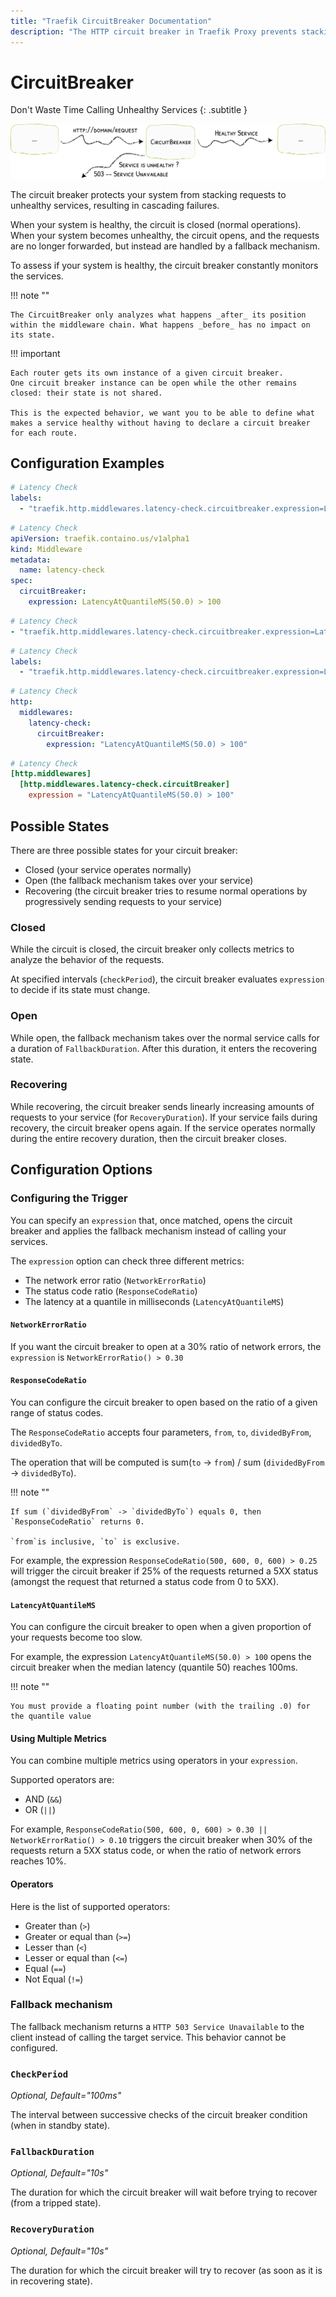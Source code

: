 ```yaml
---
title: "Traefik CircuitBreaker Documentation"
description: "The HTTP circuit breaker in Traefik Proxy prevents stacking requests to unhealthy Services, resulting in cascading failures. Read the technical documentation."
---
```


# CircuitBreaker

Don't Waste Time Calling Unhealthy Services
{: .subtitle }

![CircuitBreaker](../../assets/img/middleware/circuitbreaker.png)

The circuit breaker protects your system from stacking requests to unhealthy services, resulting in cascading failures.

When your system is healthy, the circuit is closed (normal operations).
When your system becomes unhealthy, the circuit opens, and the requests are no longer forwarded, but instead are handled by a fallback mechanism.

To assess if your system is healthy, the circuit breaker constantly monitors the services.

!!! note ""

    The CircuitBreaker only analyzes what happens _after_ its position within the middleware chain. What happens _before_ has no impact on its state.

!!! important

    Each router gets its own instance of a given circuit breaker.
    One circuit breaker instance can be open while the other remains closed: their state is not shared.

    This is the expected behavior, we want you to be able to define what makes a service healthy without having to declare a circuit breaker for each route.

## Configuration Examples

```yaml tab="Docker"
# Latency Check
labels:
  - "traefik.http.middlewares.latency-check.circuitbreaker.expression=LatencyAtQuantileMS(50.0) > 100"
```

```yaml tab="Kubernetes"
# Latency Check
apiVersion: traefik.containo.us/v1alpha1
kind: Middleware
metadata:
  name: latency-check
spec:
  circuitBreaker:
    expression: LatencyAtQuantileMS(50.0) > 100
```

```yaml tab="Consul Catalog"
# Latency Check
- "traefik.http.middlewares.latency-check.circuitbreaker.expression=LatencyAtQuantileMS(50.0) > 100"
```

```yaml tab="Rancher"
# Latency Check
labels:
  - "traefik.http.middlewares.latency-check.circuitbreaker.expression=LatencyAtQuantileMS(50.0) > 100"
```

```yaml tab="File (YAML)"
# Latency Check
http:
  middlewares:
    latency-check:
      circuitBreaker:
        expression: "LatencyAtQuantileMS(50.0) > 100"
```

```toml tab="File (TOML)"
# Latency Check
[http.middlewares]
  [http.middlewares.latency-check.circuitBreaker]
    expression = "LatencyAtQuantileMS(50.0) > 100"
```

## Possible States

There are three possible states for your circuit breaker:

- Closed (your service operates normally)
- Open (the fallback mechanism takes over your service)
- Recovering (the circuit breaker tries to resume normal operations by progressively sending requests to your service)

### Closed

While the circuit is closed, the circuit breaker only collects metrics to analyze the behavior of the requests.

At specified intervals (`checkPeriod`), the circuit breaker evaluates `expression` to decide if its state must change.

### Open

While open, the fallback mechanism takes over the normal service calls for a duration of `FallbackDuration`.
After this duration, it enters the recovering state.

### Recovering

While recovering, the circuit breaker sends linearly increasing amounts of requests to your service (for `RecoveryDuration`).
If your service fails during recovery, the circuit breaker opens again.
If the service operates normally during the entire recovery duration, then the circuit breaker closes.

## Configuration Options

### Configuring the Trigger

You can specify an `expression` that, once matched, opens the circuit breaker and applies the fallback mechanism instead of calling your services.

The `expression` option can check three different metrics:

- The network error ratio (`NetworkErrorRatio`)
- The status code ratio (`ResponseCodeRatio`)
- The latency at a quantile in milliseconds (`LatencyAtQuantileMS`)

#### `NetworkErrorRatio`

If you want the circuit breaker to open at a 30% ratio of network errors, the `expression` is `NetworkErrorRatio() > 0.30`

#### `ResponseCodeRatio`

You can configure the circuit breaker to open based on the ratio of a given range of status codes.

The `ResponseCodeRatio` accepts four parameters, `from`, `to`, `dividedByFrom`, `dividedByTo`.

The operation that will be computed is sum(`to` -> `from`) / sum (`dividedByFrom` -> `dividedByTo`).

!!! note ""

    If sum (`dividedByFrom` -> `dividedByTo`) equals 0, then `ResponseCodeRatio` returns 0.

    `from`is inclusive, `to` is exclusive.

For example, the expression `ResponseCodeRatio(500, 600, 0, 600) > 0.25` will trigger the circuit breaker if 25% of the requests returned a 5XX status (amongst the request that returned a status code from 0 to 5XX).

#### `LatencyAtQuantileMS`

You can configure the circuit breaker to open when a given proportion of your requests become too slow.

For example, the expression `LatencyAtQuantileMS(50.0) > 100` opens the circuit breaker when the median latency (quantile 50) reaches 100ms.

!!! note ""

    You must provide a floating point number (with the trailing .0) for the quantile value

#### Using Multiple Metrics

You can combine multiple metrics using operators in your `expression`.

Supported operators are:

- AND (`&&`)
- OR (`||`)

For example, `ResponseCodeRatio(500, 600, 0, 600) > 0.30 || NetworkErrorRatio() > 0.10` triggers the circuit breaker when 30% of the requests return a 5XX status code, or when the ratio of network errors reaches 10%.

#### Operators

Here is the list of supported operators:

- Greater than (`>`)
- Greater or equal than (`>=`)
- Lesser than (`<`)
- Lesser or equal than (`<=`)
- Equal (`==`)
- Not Equal (`!=`)

### Fallback mechanism

The fallback mechanism returns a `HTTP 503 Service Unavailable` to the client instead of calling the target service.
This behavior cannot be configured.

### `CheckPeriod`

_Optional, Default="100ms"_

The interval between successive checks of the circuit breaker condition (when in standby state).

### `FallbackDuration`

_Optional, Default="10s"_

The duration for which the circuit breaker will wait before trying to recover (from a tripped state).

### `RecoveryDuration`

_Optional, Default="10s"_

The duration for which the circuit breaker will try to recover (as soon as it is in recovering state).
